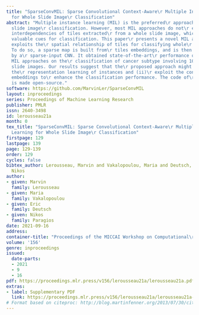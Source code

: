 ```yaml
---
title: "SparseConvMIL: Sparse Convolutional Context-Aware\r Multiple Instance Learning
  for Whole Slide Image\r Classification"
abstract: "Multiple instance learning (MIL) is the preferred\r approach for whole
  slide image\r classification. However, most MIL approaches do not\r exploit the
  interdependencies of tiles extracted\r from a whole slide image, which could provide\r
  valuable cues for classification. This paper\r presents a novel MIL approach that
  exploits the\r spatial relationship of tiles for classifying whole\r slide images.
  To do so, a sparse map is built from\r tiles embeddings, and is then classified
  by a\r sparse-input CNN. It obtained state-of-the-art\r performance over popular
  MIL approaches on the\r classification of cancer subtype involving 10,000\r whole
  slide images. Our results suggest that the\r proposed approach might (i) improve
  the\r representation learning of instances and (ii)\r exploit the context of instance
  embeddings to\r enhance the classification performance. The code of\r this work
  is made open-source."
software: https://github.com/MarvinLer/SparseConvMIL
layout: inproceedings
series: Proceedings of Machine Learning Research
publisher: PMLR
issn: 2640-3498
id: lerousseau21a
month: 0
tex_title: "SparseConvMIL: Sparse Convolutional Context-Aware\r Multiple Instance
  Learning for Whole Slide Image\r Classification"
firstpage: 129
lastpage: 139
page: 129-139
order: 129
cycles: false
bibtex_author: Lerousseau, Marvin and Vakalopoulou, Maria and Deutsch, Eric and Paragios,
  Nikos
author:
- given: Marvin
  family: Lerousseau
- given: Maria
  family: Vakalopoulou
- given: Eric
  family: Deutsch
- given: Nikos
  family: Paragios
date: 2021-09-16
address:
container-title: "Proceedings of the MICCAI Workshop on Computational\r Pathology"
volume: '156'
genre: inproceedings
issued:
  date-parts:
  - 2021
  - 9
  - 16
pdf: https://proceedings.mlr.press/v156/lerousseau21a/lerousseau21a.pdf
extras:
- label: Supplementary PDF
  link: https://proceedings.mlr.press/v156/lerousseau21a/lerousseau21a-supp.pdf
# Format based on citeproc: http://blog.martinfenner.org/2013/07/30/citeproc-yaml-for-bibliographies/
---
```

